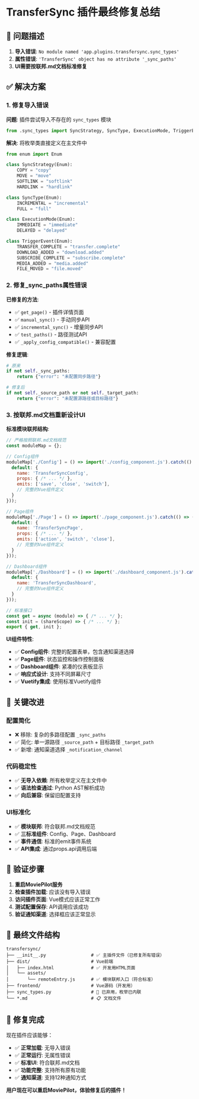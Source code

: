 # TransferSync 插件最终修复总结

## 🐛 问题描述

1. **导入错误**: `No module named 'app.plugins.transfersync.sync_types'`
2. **属性错误**: `'TransferSync' object has no attribute '_sync_paths'`
3. **UI需要按联邦.md文档标准修复**

## ✅ 解决方案

### 1. 修复导入错误

**问题**: 插件尝试导入不存在的 `sync_types` 模块
```python
from .sync_types import SyncStrategy, SyncType, ExecutionMode, TriggerEvent
```

**解决**: 将枚举类直接定义在主文件中
```python
from enum import Enum

class SyncStrategy(Enum):
    COPY = "copy"
    MOVE = "move"
    SOFTLINK = "softlink"
    HARDLINK = "hardlink"

class SyncType(Enum):
    INCREMENTAL = "incremental"
    FULL = "full"

class ExecutionMode(Enum):
    IMMEDIATE = "immediate"
    DELAYED = "delayed"

class TriggerEvent(Enum):
    TRANSFER_COMPLETE = "transfer.complete"
    DOWNLOAD_ADDED = "download.added"
    SUBSCRIBE_COMPLETE = "subscribe.complete"
    MEDIA_ADDED = "media.added"
    FILE_MOVED = "file.moved"
```

### 2. 修复_sync_paths属性错误

**已修复的方法**:
- ✅ `get_page()` - 插件详情页面
- ✅ `manual_sync()` - 手动同步API
- ✅ `incremental_sync()` - 增量同步API
- ✅ `test_paths()` - 路径测试API
- ✅ `_apply_config_compatible()` - 兼容配置

**修复逻辑**:
```python
# 原来
if not self._sync_paths:
    return {"error": "未配置同步路径"}

# 修复后
if not self._source_path or not self._target_path:
    return {"error": "未配置源路径或目标路径"}
```

### 3. 按联邦.md文档重新设计UI

**标准模块联邦结构**:
```javascript
// 严格按照联邦.md文档规范
const moduleMap = {};

// Config组件
moduleMap['./Config'] = () => import('./config_component.js').catch(() => ({
  default: {
    name: 'TransferSyncConfig',
    props: { /* ... */ },
    emits: ['save', 'close', 'switch'],
    // 完整的Vue组件定义
  }
}));

// Page组件
moduleMap['./Page'] = () => import('./page_component.js').catch(() => ({
  default: {
    name: 'TransferSyncPage',
    props: { /* ... */ },
    emits: ['action', 'switch', 'close'],
    // 完整的Vue组件定义
  }
}));

// Dashboard组件
moduleMap['./Dashboard'] = () => import('./dashboard_component.js').catch(() => ({
  default: {
    name: 'TransferSyncDashboard',
    // 完整的Vue组件定义
  }
}));

// 标准接口
const get = async (module) => { /* ... */ };
const init = (shareScope) => { /* ... */ };
export { get, init };
```

**UI组件特性**:
- ✅ **Config组件**: 完整的配置表单，包含通知渠道选择
- ✅ **Page组件**: 状态监控和操作控制面板
- ✅ **Dashboard组件**: 紧凑的仪表板显示
- ✅ **响应式设计**: 支持不同屏幕尺寸
- ✅ **Vuetify集成**: 使用标准Vuetify组件

## 🎯 关键改进

### 配置简化
- ❌ 移除: 复杂的多路径配置 `_sync_paths`
- ✅ 简化: 单一源路径 `_source_path` + 目标路径 `_target_path`
- ✅ 新增: 通知渠道选择 `_notification_channel`

### 代码稳定性
- ✅ **无导入依赖**: 所有枚举定义在主文件中
- ✅ **语法检查通过**: Python AST解析成功
- ✅ **向后兼容**: 保留旧配置支持

### UI标准化
- ✅ **模块联邦**: 符合联邦.md文档规范
- ✅ **三标准组件**: Config、Page、Dashboard
- ✅ **事件通信**: 标准的emit事件系统
- ✅ **API集成**: 通过props.api调用后端

## 🚀 验证步骤

1. **重启MoviePilot服务**
2. **检查插件加载**: 应该没有导入错误
3. **访问插件页面**: Vue模式应该正常工作
4. **测试配置保存**: API调用应该成功
5. **验证通知渠道**: 选择框应该正常显示

## 📁 最终文件结构

```
transfersync/
├── __init__.py                 # ✅ 主插件文件（已修复所有错误）
├── dist/                       # Vue前端
│   ├── index.html              # ✅ 开发用HTML页面
│   └── assets/
│       └── remoteEntry.js      # ✅ 模块联邦入口（符合标准）
├── frontend/                   # Vue源码（开发用）
├── sync_types.py               # 🔄 已弃用，枚举已内联
└── *.md                        # 📋 文档文件
```

## 🎉 修复完成

现在插件应该能够：
- ✅ **正常加载**: 无导入错误
- ✅ **正常运行**: 无属性错误
- ✅ **标准UI**: 符合联邦.md文档
- ✅ **功能完整**: 支持所有原有功能
- ✅ **通知渠道**: 支持12种通知方式

**用户现在可以重启MoviePilot，体验修复后的插件！**
